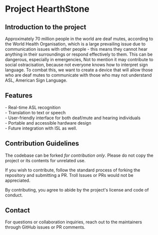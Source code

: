 <h1>Project HearthStone</h1>
<h2>Introduction to the project </h2>
Approximately 70 million people in the world are deaf mutes, according to the World Health Organisation, which is a large prevailing issue due to communication issues with other people - this means they cannot hear anything in their surroundings or respond effectively to them. This can be dangerous, especially in emergencies,
Not to mention it may contribute to social ostracisation, because not everyone knows how to interpret sign language. To combat this, we want to create a device that will allow those who are deaf mutes to communicate with those who may not understand ASL, American Sign Language.

<h2>Features</h2>
- Real-time ASL recognition <br>
- Translation to text or speech <br>
- User-friendly interface for both deaf/mute and hearing individuals <br>
- Portable and accessible hardware design <br>
- Future integration with ISL as well. <br>

<h2>Contribution Guidelines</h2>
The codebase can be forked <em>for contribution only</em>. Please do not copy the project or its contents for unrelated use.  

If you wish to contribute, follow the standard process of forking the repository and submitting a PR. Troll Issues or PRs would not be appreciated.

By contributing, you agree to abide by the project's license and code of conduct.

<h2>Contact</h2>
For questions or collaboration inquiries, reach out to the maintainers through GitHub issues or PR comments.
